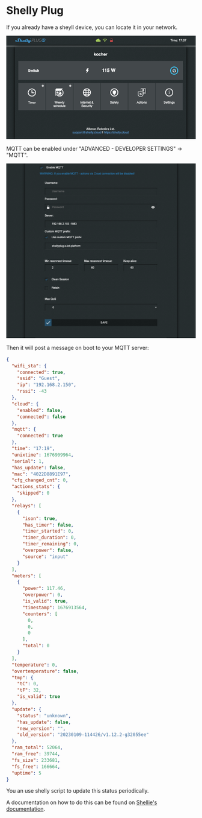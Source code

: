 # Shelly Plug

If you already have a sheyll device, you can locate it in your network.

![Web interface](./docs/images/shelly1.png "web interace")

MQTT can be enabled under "ADVANCED - DEVELOPER SETTINGS" -> "MQTT".

![MQTT](./docs/images/shelly2.png "mqtt2")

Then it will post a message on boot to your MQTT server:
```json
{
  "wifi_sta": {
    "connected": true,
    "ssid": "Guest",
    "ip": "192.168.2.150",
    "rssi": -43
  },
  "cloud": {
    "enabled": false,
    "connected": false
  },
  "mqtt": {
    "connected": true
  },
  "time": "17:19",
  "unixtime": 1676909964,
  "serial": 1,
  "has_update": false,
  "mac": "4022D8891E97",
  "cfg_changed_cnt": 0,
  "actions_stats": {
    "skipped": 0
  },
  "relays": [
    {
      "ison": true,
      "has_timer": false,
      "timer_started": 0,
      "timer_duration": 0,
      "timer_remaining": 0,
      "overpower": false,
      "source": "input"
    }
  ],
  "meters": [
    {
      "power": 117.46,
      "overpower": 0,
      "is_valid": true,
      "timestamp": 1676913564,
      "counters": [
        0,
        0,
        0
      ],
      "total": 0
    }
  ],
  "temperature": 0,
  "overtemperature": false,
  "tmp": {
    "tC": 0,
    "tF": 32,
    "is_valid": true
  },
  "update": {
    "status": "unknown",
    "has_update": false,
    "new_version": "",
    "old_version": "20230109-114426/v1.12.2-g32055ee"
  },
  "ram_total": 52064,
  "ram_free": 39744,
  "fs_size": 233681,
  "fs_free": 166664,
  "uptime": 5
}
```

You an use shelly script to update this status periodically.

A documentation on how to do this can be found on [Shellie's documentation](https://shelly-api-docs.shelly.cloud/gen2/ComponentsAndServices/Mqtt/).
